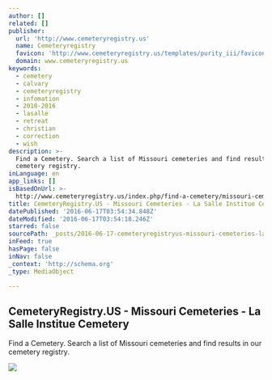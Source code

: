 ```yaml
---
author: []
related: []
publisher:
  url: 'http://www.cemeteryregistry.us'
  name: Cemeteryregistry
  favicon: 'http://www.cemeteryregistry.us/templates/purity_iii/favicon.ico'
  domain: www.cemeteryregistry.us
keywords:
  - cemetery
  - calvary
  - cemeteryregistry
  - infomation
  - 2010-2016
  - lasalle
  - retreat
  - christian
  - correction
  - wish
description: >-
  Find a Cemetery. Search a list of Missouri cemeteries and find results in our
  cemetery registry.
inLanguage: en
app_links: []
isBasedOnUrl: >-
  http://www.cemeteryregistry.us/index.php/find-a-cemetery/missouri-cemeteries/details/29/6387-la-salle-institue-cemetery
title: CemeteryRegistry.US - Missouri Cemeteries - La Salle Institue Cemetery
datePublished: '2016-06-17T03:54:34.848Z'
dateModified: '2016-06-17T03:54:18.246Z'
starred: false
sourcePath: _posts/2016-06-17-cemeteryregistryus-missouri-cemeteries-la-salle-institu.md
inFeed: true
hasPage: false
inNav: false
_context: 'http://schema.org'
_type: MediaObject

---
```

<article style=""><h1>CemeteryRegistry.US - Missouri Cemeteries - La Salle Institue Cemetery</h1><p>Find a Cemetery. Search a list of Missouri cemeteries and find results in our cemetery registry.</p><img src="http://www.cemeteryregistry.us/images/stories/cemetery_images/LaSalle_Institute_Cemetery_Glencoe_MO2.jpg" /></article>